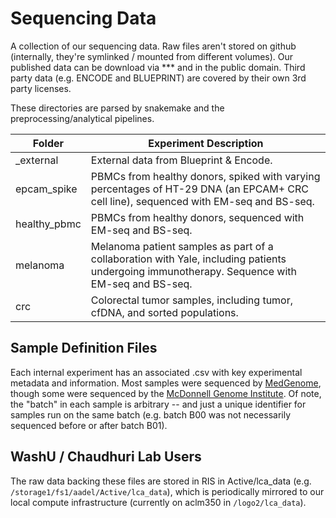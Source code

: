 # Sequencing Data

A collection of our sequencing data. Raw files aren't stored on github (internally, they're symlinked / mounted from different volumes). Our published data can be download via *** and in the public domain. Third party data (e.g. ENCODE and BLUEPRINT) are covered by their own 3rd party licenses.

These directories are parsed by snakemake and the preprocessing/analytical pipelines.
  
| Folder | Experiment Description |
| --- | --- |
| _external | External data from Blueprint & Encode. |
| epcam_spike | PBMCs from healthy donors, spiked with varying percentages of HT-29 DNA (an EPCAM+ CRC cell line), sequenced with EM-seq and BS-seq. |
| healthy_pbmc | PBMCs from healthy donors, sequenced with EM-seq and BS-seq. |
| melanoma | Melanoma patient samples as part of a collaboration with Yale, including patients undergoing immunotherapy. Sequence with EM-seq and BS-seq. |
| crc | Colorectal tumor samples, including tumor, cfDNA, and sorted populations. |


## Sample Definition Files

Each internal experiment has an associated .csv with key experimental metadata and information. Most samples were sequenced by [MedGenome](https://research.medgenome.com/), though some were sequenced by the [McDonnell Genome Institute](https://www.genome.wustl.edu/). Of note, the "batch" in each sample is arbitrary -- and just a unique identifier for samples run on the same batch (e.g. batch B00 was not necessarily sequenced before or after batch B01). 

## WashU / Chaudhuri Lab Users

The raw data backing these files are stored in RIS in Active/lca_data (e.g. `/storage1/fs1/aadel/Active/lca_data`), which is periodically mirrored to our local compute infrastructure (currently on aclm350 in `/logo2/lca_data`).
